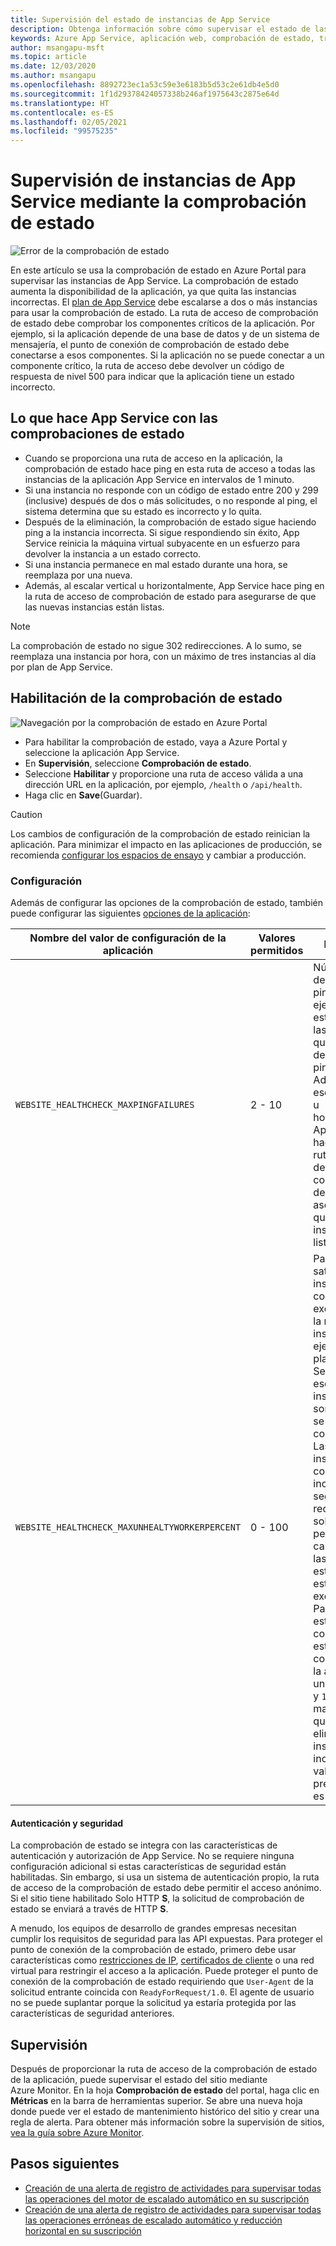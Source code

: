 ```yaml
---
title: Supervisión del estado de instancias de App Service
description: Obtenga información sobre cómo supervisar el estado de las instancias de App Service mediante la comprobación de estado.
keywords: Azure App Service, aplicación web, comprobación de estado, tráfico de ruta, instancias correctas, ruta de acceso, supervisión,
author: msangapu-msft
ms.topic: article
ms.date: 12/03/2020
ms.author: msangapu
ms.openlocfilehash: 8892723ec1a53c59e3e6183b5d53c2e61db4e5d0
ms.sourcegitcommit: 1f1d29378424057338b246af1975643c2875e64d
ms.translationtype: HT
ms.contentlocale: es-ES
ms.lasthandoff: 02/05/2021
ms.locfileid: "99575235"
---
```

# <a name="monitor-app-service-instances-using-health-check"></a>Supervisión de instancias de App Service mediante la comprobación de estado

![Error de la comprobación de estado][2]

En este artículo se usa la comprobación de estado en Azure Portal para supervisar las instancias de App Service. La comprobación de estado aumenta la disponibilidad de la aplicación, ya que quita las instancias incorrectas. El [plan de App Service](/azure/app-service/overview-hosting-plans) debe escalarse a dos o más instancias para usar la comprobación de estado. La ruta de acceso de comprobación de estado debe comprobar los componentes críticos de la aplicación. Por ejemplo, si la aplicación depende de una base de datos y de un sistema de mensajería, el punto de conexión de comprobación de estado debe conectarse a esos componentes. Si la aplicación no se puede conectar a un componente crítico, la ruta de acceso debe devolver un código de respuesta de nivel 500 para indicar que la aplicación tiene un estado incorrecto.

## <a name="what-app-service-does-with-health-checks"></a>Lo que hace App Service con las comprobaciones de estado

- Cuando se proporciona una ruta de acceso en la aplicación, la comprobación de estado hace ping en esta ruta de acceso a todas las instancias de la aplicación App Service en intervalos de 1 minuto.
- Si una instancia no responde con un código de estado entre 200 y 299 (inclusive) después de dos o más solicitudes, o no responde al ping, el sistema determina que su estado es incorrecto y lo quita.
- Después de la eliminación, la comprobación de estado sigue haciendo ping a la instancia incorrecta. Si sigue respondiendo sin éxito, App Service reinicia la máquina virtual subyacente en un esfuerzo para devolver la instancia a un estado correcto.
- Si una instancia permanece en mal estado durante una hora, se reemplaza por una nueva.
- Además, al escalar vertical u horizontalmente, App Service hace ping en la ruta de acceso de comprobación de estado para asegurarse de que las nuevas instancias están listas.

> [!NOTE]
> La comprobación de estado no sigue 302 redirecciones. A lo sumo, se reemplaza una instancia por hora, con un máximo de tres instancias al día por plan de App Service.
>

## <a name="enable-health-check"></a>Habilitación de la comprobación de estado

![Navegación por la comprobación de estado en Azure Portal][3]

- Para habilitar la comprobación de estado, vaya a Azure Portal y seleccione la aplicación App Service.
- En **Supervisión**, seleccione **Comprobación de estado**.
- Seleccione **Habilitar** y proporcione una ruta de acceso válida a una dirección URL en la aplicación, por ejemplo, `/health` o `/api/health`.
- Haga clic en **Save**(Guardar).

> [!CAUTION]
> Los cambios de configuración de la comprobación de estado reinician la aplicación. Para minimizar el impacto en las aplicaciones de producción, se recomienda [configurar los espacios de ensayo](deploy-staging-slots.md) y cambiar a producción.
>

### <a name="configuration"></a>Configuración

Además de configurar las opciones de la comprobación de estado, también puede configurar las siguientes [opciones de la aplicación](configure-common.md):

| Nombre del valor de configuración de la aplicación | Valores permitidos | Descripción |
|-|-|-|
|`WEBSITE_HEALTHCHECK_MAXPINGFAILURES` | 2 - 10 | Número máximo de errores de ping. Por ejemplo, si se establece en `2`, las instancias se quitarán después de `2` ping con error. Además, al escalar vertical u horizontalmente, App Service hace ping en la ruta de acceso de comprobación de estado para asegurarse de que las nuevas instancias están listas. |
|`WEBSITE_HEALTHCHECK_MAXUNHEALTYWORKERPERCENT` | 0 - 100 | Para evitar saturar las instancias correctas, no se excluirán más de la mitad de las instancias. Por ejemplo, si un plan de App Service se escala a cuatro instancias y tres son incorrectas, se excluirán dos como máximo. Las otras dos instancias (una correcta y otra incorrecta) seguirán recibiendo solicitudes. En el peor de los casos, si todas las instancias están en mal estado, no se excluye ninguna. Para invalidar este comportamiento, establezca la configuración de la aplicación en un valor entre `0` y `100`. Un valor mayor significa que se eliminarán más instancias incorrectas (el valor predeterminado es 50). |

#### <a name="authentication-and-security"></a>Autenticación y seguridad

La comprobación de estado se integra con las características de autenticación y autorización de App Service. No se requiere ninguna configuración adicional si estas características de seguridad están habilitadas. Sin embargo, si usa un sistema de autenticación propio, la ruta de acceso de la comprobación de estado debe permitir el acceso anónimo. Si el sitio tiene habilitado Solo HTTP **S**, la solicitud de comprobación de estado se enviará a través de HTTP **S**.

A menudo, los equipos de desarrollo de grandes empresas necesitan cumplir los requisitos de seguridad para las API expuestas. Para proteger el punto de conexión de la comprobación de estado, primero debe usar características como [restricciones de IP](app-service-ip-restrictions.md#set-an-ip-address-based-rule), [certificados de cliente](app-service-ip-restrictions.md#set-an-ip-address-based-rule) o una red virtual para restringir el acceso a la aplicación. Puede proteger el punto de conexión de la comprobación de estado requiriendo que `User-Agent` de la solicitud entrante coincida con `ReadyForRequest/1.0`. El agente de usuario no se puede suplantar porque la solicitud ya estaría protegida por las características de seguridad anteriores.

## <a name="monitoring"></a>Supervisión

Después de proporcionar la ruta de acceso de la comprobación de estado de la aplicación, puede supervisar el estado del sitio mediante Azure Monitor. En la hoja **Comprobación de estado** del portal, haga clic en **Métricas** en la barra de herramientas superior. Se abre una nueva hoja donde puede ver el estado de mantenimiento histórico del sitio y crear una regla de alerta. Para obtener más información sobre la supervisión de sitios, [vea la guía sobre Azure Monitor](web-sites-monitor.md).

## <a name="next-steps"></a>Pasos siguientes
- [Creación de una alerta de registro de actividades para supervisar todas las operaciones del motor de escalado automático en su suscripción](https://github.com/Azure/azure-quickstart-templates/tree/master/monitor-autoscale-alert)
- [Creación de una alerta de registro de actividades para supervisar todas las operaciones erróneas de escalado automático y reducción horizontal en su suscripción](https://github.com/Azure/azure-quickstart-templates/tree/master/monitor-autoscale-failed-alert)

[1]: ./media/app-service-monitor-instances-health-check/health-check-success-diagram.png
[2]: ./media/app-service-monitor-instances-health-check/health-check-failure-diagram.png
[3]: ./media/app-service-monitor-instances-health-check/azure-portal-navigation-health-check.png
